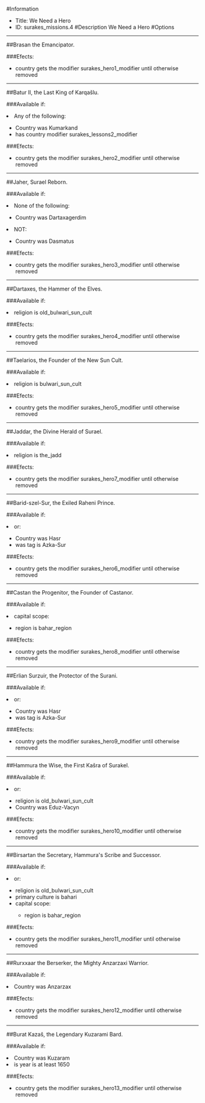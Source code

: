 #Information
 - Title: We Need a Hero
 - ID: surakes_missions.4
#Description
We Need a Hero
#Options

___
##Brasan the Emancipator.

###Efects:<ul><li>country gets the modifier surakes_hero1_modifier until otherwise removed</li></ul>

___
##Batur II, the Last King of Karqašlu.

###Available if:
<li>Any of the following:</li><ul><li>Country was Kumarkand</li><li>has country modifier surakes_lessons2_modifier</li></ul>

###Efects:<ul><li>country gets the modifier surakes_hero2_modifier until otherwise removed</li></ul>

___
##Jaher, Surael Reborn.

###Available if:
<li>None of the following:</li><ul><li>Country was Dartaxagerdim</li></ul><li>NOT:</li><ul><li>Country was Dasmatus</li></ul>

###Efects:<ul><li>country gets the modifier surakes_hero3_modifier until otherwise removed</li></ul>

___
##Dartaxes, the Hammer of the Elves.

###Available if:
<li>religion is old_bulwari_sun_cult</li>

###Efects:<ul><li>country gets the modifier surakes_hero4_modifier until otherwise removed</li></ul>

___
##Taelarios, the Founder of the New Sun Cult.

###Available if:
<li>religion is bulwari_sun_cult</li>

###Efects:<ul><li>country gets the modifier surakes_hero5_modifier until otherwise removed</li></ul>

___
##Jaddar, the Divine Herald of Surael.

###Available if:
<li>religion is the_jadd</li>

###Efects:<ul><li>country gets the modifier surakes_hero7_modifier until otherwise removed</li></ul>

___
##Barid-szel-Sur, the Exiled Raheni Prince.

###Available if:
<li>or:</li><ul><li>Country was Hasr</li><li>was tag  is Azka-Sur</li></ul>

###Efects:<ul><li>country gets the modifier surakes_hero6_modifier until otherwise removed</li></ul>

___
##Castan the Progenitor, the Founder of Castanor.

###Available if:
<li>capital scope:</li><ul><li>region is bahar_region</li></ul>

###Efects:<ul><li>country gets the modifier surakes_hero8_modifier until otherwise removed</li></ul>

___
##Erlian Surzuir, the Protector of the Surani.

###Available if:
<li>or:</li><ul><li>Country was Hasr</li><li>was tag  is Azka-Sur</li></ul>

###Efects:<ul><li>country gets the modifier surakes_hero9_modifier until otherwise removed</li></ul>

___
##Hammura the Wise, the First Kašra of Surakel.

###Available if:
<li>or:</li><ul><li>religion is old_bulwari_sun_cult</li><li>Country was Eduz-Vacyn</li></ul>

###Efects:<ul><li>country gets the modifier surakes_hero10_modifier until otherwise removed</li></ul>

___
##Birsartan the Secretary, Hammura's Scribe and Successor.

###Available if:
<li>or:</li><ul><li>religion is old_bulwari_sun_cult</li><li>primary culture is bahari</li><li>capital scope:</li><ul><li>region is bahar_region</li></ul></ul>

###Efects:<ul><li>country gets the modifier surakes_hero11_modifier until otherwise removed</li></ul>

___
##Rurxxaar the Berserker, the Mighty Anzarzaxi Warrior.

###Available if:
<li>Country was Anzarzax</li>

###Efects:<ul><li>country gets the modifier surakes_hero12_modifier until otherwise removed</li></ul>

___
##Burat Kazaš, the Legendary Kuzarami Bard.

###Available if:
<li>Country was Kuzaram</li><li>is year is at least 1650</li>

###Efects:<ul><li>country gets the modifier surakes_hero13_modifier until otherwise removed</li></ul>
